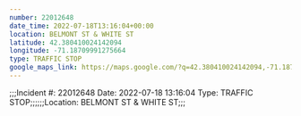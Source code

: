 ```yaml
---
number: 22012648
date_time: 2022-07-18T13:16:04+00:00
location: BELMONT ST & WHITE ST
latitude: 42.380410024142094
longitude: -71.18709991275664
type: TRAFFIC STOP
google_maps_link: https://maps.google.com/?q=42.380410024142094,-71.18709991275664
---
```


;;;Incident #: 22012648  Date: 2022-07-18 13:16:04   Type: TRAFFIC STOP;;;;;;Location: BELMONT ST & WHITE ST;;;
